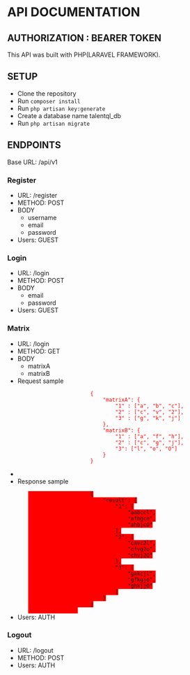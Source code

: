 <h1>API DOCUMENTATION</h1>
<h2>AUTHORIZATION : BEARER TOKEN</h1>
<p>This API was built with PHP(LARAVEL FRAMEWORK).</p>

<h2>SETUP</h2>
<ul>
    <li>Clone the repository</li>  
    <li>Run <code>composer install</code></li>
    <li>Run <code>php artisan key:generate</code></li>
    <li>Create a database name talentql_db</li>
    <li>Run <code>php artisan migrate</code></li> 
</ul>
<h2>ENDPOINTS</h2>
<span>Base URL: /api/v1</span>
<div>
    <h3>Register</h3>
    <ul>
        <li>URL: <span>/register</span></li>  
        <li>METHOD: POST</li>
        <li>BODY
            <ul>
                <li>username</li>
                <li>email</li>
                <li>password</li>
            </ul>
        </li>
        <li>Users: GUEST</li>
    </ul>
</div>
<div>
    <h3>Login</h3>
    <ul>
        <li>URL: <span>/login</span></li>  
        <li>METHOD: POST</li>
        <li>BODY
            <ul>
                <li>email</li>
                <li>password</li>
            </ul>
        </li>
        <li>Users: GUEST</li>
    </ul>
</div>
<div>
    <h3>Matrix</h3>
    <ul>
        <li>URL: <span>/login</span></li>  
        <li>METHOD: GET</li>
        <li>BODY
            <ul>
                <li>matrixA</li>
                <li>matrixB</li>
            </ul>
        </li>
        <li>Request sample
            <ul>
                <code style="color: red">
                    {
                        "matrixA": {
                            "1" : ["a", "b", "c"],
                            "2" : ["c", "v", "2"],
                            "3" : ["g", "k", "j"]
                        },
                        "matrixB": {
                            "1" : ["a", "f", "h"],
                            "2" : ["c", "g", "j"],
                            "3": ["l", "o", "O"]
                        }
                    }
                </code>
            </ul>
        <li>
        <li>Response sample
            <ul>
                <code style="background-color: red">
                    {
                        "result": {
                            "1": [
                                "aabccl",
                                "afbgco",
                                "ahbjcO"
                            ],
                            "2": [
                                "cavc2l",
                                "cfvg2o",
                                "chvj2O"
                            ],
                            "3": [
                                "gakcjl",
                                "gfkgjo",
                                "ghkjjO"
                            ]
                        }
                    }
                </code>
            </ul>
        </li>
        <li>Users: AUTH</li>
    </ul>
</div>
<div>
    <h3>Logout</h3>
    <ul>
        <li>URL: <span>/logout</span></li>  
        <li>METHOD: POST</li>
        <li>Users: AUTH</li>
    </ul>
</div>
